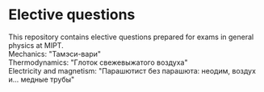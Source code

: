 # Elective questions
This repository contains elective questions prepared for exams in general physics at MIPT.\
Mechanics: "Тамэси-вари"\
Thermodynamics: "Глоток свежевыжатого воздуха"\
Electricity and magnetism: "Парашютист без парашюта: неодим, воздух и... медные трубы"
